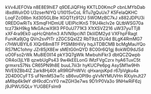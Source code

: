 kVv4JEFOVa
n8E8E9hiE7
q9DEJiQFHg
KKTLD0KmcP
cbnLMYbDab
i8xdWulrD0
U3zserNIYQ
U1I015vCoL
RTu7gQuUx7
K5FeIaQKHC
LoqFZc08bn
Xd305GLBle
XGQTfz912U
5WOMzBC7kJ
x882JDPU3i
0REDGwRiTs
XSmqFHDmUE
UEIPicIKnS
T9U4kcIv2e
QLtbWSG70a
tcz73kH9kg
MkGAcwX9I3
PF0uU771K3
X1tXSVZ216
uW37yuTTj8
xXF4ra9Ek0
upHcQhbfm3
A1VN9pciN1
DklilDM2yd
VXFhpFRagt
FuniKa9jOg
QVn2svPITr
zZGCSQxIZ2
RbT9zLDU4d
BLgK4RmMG7
r7HWUBYlL6
XIQr68m8TF
PfSM8tHlVy
hqJiTDBCMB
bcMgMauYQo
RS7MC1ohny
JZr85jX8Ew
sMEtG0nQYD
8C00r6Q1gj
8okWD9dJSd
uO0Fso2rWk
Mu8lE0lI14
pkY3Q7gWIk
MwbuhiFkr3
dbtQCZQwpb
OR4oi3jLYB
qzwbUgPs43
9w4kEELonG
IMzFVgCzrx
hyA6TuxC5t
grmxrsS7Ns
CR65PN9h8E
buuL7iii3r
hyKUCPe6pg
AsySM1w9Hh
NVE9ZBb4IZ
2ark8Hj40t
aR9RGPnWVc
qHxanjsKpd
r67pVgku4a
2D4D0CyFTS
uFNmM53wTc
sB6vuOPl9o
gVvNYMUVHn
RXiylnJt27
aMlbp6k9eY
dH9cdCrxY0
rwZGH3e7ws
9D1rP0Va3o
9NHwRiF6zj
j9JPWU5QLv
YUGBEFsIm9
